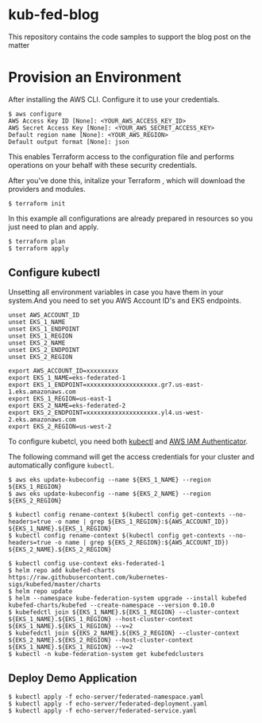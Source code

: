 # kub-fed-blog
This repository contains the code samples to support the blog post on the matter

# Provision an Environment

After installing the AWS CLI. Configure it to use your credentials.

```shell
$ aws configure
AWS Access Key ID [None]: <YOUR_AWS_ACCESS_KEY_ID>
AWS Secret Access Key [None]: <YOUR_AWS_SECRET_ACCESS_KEY>
Default region name [None]: <YOUR_AWS_REGION>
Default output format [None]: json
```

This enables Terraform access to the configuration file and performs operations on your behalf with these security credentials.

After you've done this, initalize your Terraform , which will download 
the providers and modules.

```shell
$ terraform init
```

In this example all configurations are already prepared in resources so you just need to plan and apply.

```shell
$ terraform plan
$ terraform apply 
```

## Configure kubectl

Unsetting all environment variables in case you have them in your system.And you need to set you AWS Account ID's and EKS endpoints.

```shell
unset AWS_ACCOUNT_ID
unset EKS_1_NAME
unset EKS_1_ENDPOINT
unset EKS_1_REGION
unset EKS_2_NAME
unset EKS_2_ENDPOINT
unset EKS_2_REGION

export AWS_ACCOUNT_ID=xxxxxxxxx
export EKS_1_NAME=eks-federated-1
export EKS_1_ENDPOINT=xxxxxxxxxxxxxxxxxxxx.gr7.us-east-1.eks.amazonaws.com
export EKS_1_REGION=us-east-1
export EKS_2_NAME=eks-federated-2
export EKS_2_ENDPOINT=xxxxxxxxxxxxxxxxxxxx.yl4.us-west-2.eks.amazonaws.com
export EKS_2_REGION=us-west-2
```

To configure kubetcl, you need both [kubectl](https://kubernetes.io/docs/tasks/tools/install-kubectl/) and [AWS IAM Authenticator](https://docs.aws.amazon.com/eks/latest/userguide/install-aws-iam-authenticator.html).

The following command will get the access credentials for your cluster and automatically
configure `kubectl`.

```shell
$ aws eks update-kubeconfig --name ${EKS_1_NAME} --region ${EKS_1_REGION}
$ aws eks update-kubeconfig --name ${EKS_2_NAME} --region ${EKS_2_REGION}
```

```shell
$ kubectl config rename-context $(kubectl config get-contexts --no-headers=true -o name | grep ${EKS_1_REGION}:${AWS_ACCOUNT_ID}) ${EKS_1_NAME}.${EKS_1_REGION}
$ kubectl config rename-context $(kubectl config get-contexts --no-headers=true -o name | grep ${EKS_2_REGION}:${AWS_ACCOUNT_ID}) ${EKS_2_NAME}.${EKS_2_REGION}
```

```shell
$ kubectl config use-context eks-federated-1
$ helm repo add kubefed-charts https://raw.githubusercontent.com/kubernetes-sigs/kubefed/master/charts
$ helm repo update
$ helm --namespace kube-federation-system upgrade --install kubefed kubefed-charts/kubefed --create-namespace --version 0.10.0
$ kubefedctl join ${EKS_1_NAME}.${EKS_1_REGION} --cluster-context ${EKS_1_NAME}.${EKS_1_REGION} --host-cluster-context ${EKS_1_NAME}.${EKS_1_REGION} --v=2 
$ kubefedctl join ${EKS_2_NAME}.${EKS_2_REGION} --cluster-context ${EKS_2_NAME}.${EKS_2_REGION} --host-cluster-context ${EKS_1_NAME}.${EKS_1_REGION} --v=2 
$ kubectl -n kube-federation-system get kubefedclusters
```

## Deploy Demo Application

```shell
$ kubectl apply -f echo-server/federated-namespace.yaml
$ kubectl apply -f echo-server/federated-deployment.yaml
$ kubectl apply -f echo-server/federated-service.yaml
```
